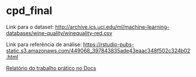 # cpd_final

Link para o dataset: http://archive.ics.uci.edu/ml/machine-learning-databases/wine-quality/winequality-red.csv

Link para referência de análise: https://rstudio-pubs-static.s3.amazonaws.com/449068_397843835ade43eaac348f502c324b02.html

[Relatório do trabalho prático no Docs](https://drive.google.com/file/d/1xdbdbX-s5LhG4JHzDfRQxU70iQp8zxVi/view?usp=sharing)
